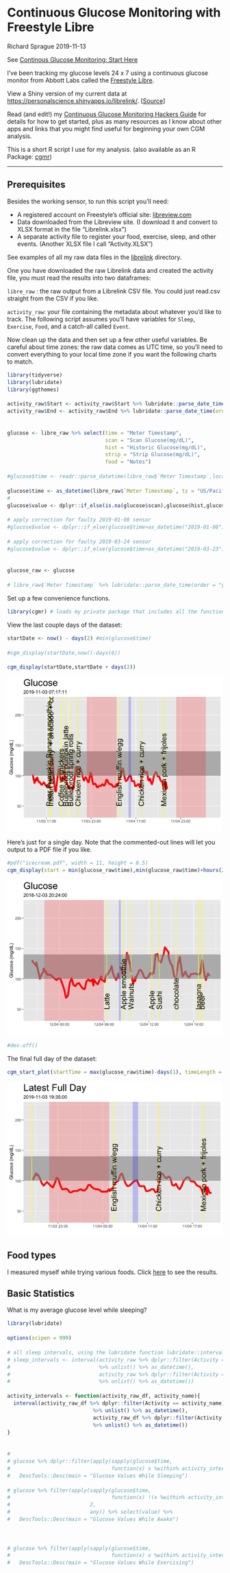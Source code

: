 Continuous Glucose Monitoring with Freestyle Libre
================
Richard Sprague
2019-11-13

See [Continous Glucose Monitoring: Start
Here](http://richardsprague.com/notes/continuous-glucose-monitoring/)

I’ve been tracking my glucose levels 24 x 7 using a continuous glucose
monitor from Abbott Labs called the [Freestyle
Libre](https://www.freestylelibre.us/index.html).

View a Shiny version of my current data at
<https://personalscience.shinyapps.io/librelink/>.
\[[Source](https://github.com/richardsprague/cgm/tree/master/librelink)\]

Read (and edit\!) my [Continuous Glucose Monitoring Hackers
Guide](https://docs.google.com/document/d/11DFx0E-ZQ-r_D1SqXvMtvkDCjx6j7NevrE43WSaKyJE/edit?usp=sharing)
for details for how to get started, plus as many resources as I know
about other apps and links that you might find useful for beginning your
own CGM analysis.

This is a short R script I use for my analysis. (also available as an R
Package: [cgmr](https://github.com/richardsprague/cgm/tree/master/cgmr))

-----

## Prerequisites

Besides the working sensor, to run this script you’ll need:

  - A registered account on Freestyle’s official site:
    [libreview.com](https://www2.libreview.com/)
  - Data downloaded from the Libreview site. (I download it and convert
    to XLSX format in the file “Librelink.xlsx”)
  - A separate activity file to register your food, exercise, sleep, and
    other events. (Another XLSX file I call “Activity.XLSX”)

See examples of all my raw data files in the
[librelink](https://github.com/richardsprague/cgm/tree/master/librelink)
directory.

One you have downloaded the raw Librelink data and created the activity
file, you must read the results into two dataframes:

`libre_raw` : the raw output from a Librelink CSV file. You could just
read.csv straight from the CSV if you like.

`activity_raw`: your file containing the metadata about whatever you’d
like to track. The following script assumes you’ll have variables for
`Sleep`, `Exercise`, `Food`, and a catch-all called `Event`.

Now clean up the data and then set up a few other useful variables. Be
careful about time zones: the raw data comes as UTC time, so you’ll need
to convert everything to your local time zone if you want the following
charts to match.

``` r
library(tidyverse)
library(lubridate)
library(ggthemes)

activity_raw$Start <- activity_raw$Start %>% lubridate::parse_date_time(order = "ymd HMS",tz = "US/Pacific")
activity_raw$End <- activity_raw$End %>% lubridate::parse_date_time(order = "ymd HMS", tz = "US/Pacific")


glucose <- libre_raw %>% select(time = "Meter Timestamp", 
                                scan = "Scan Glucose(mg/dL)",
                                hist = "Historic Glucose(mg/dL)",
                                strip = "Strip Glucose(mg/dL)",
                                food = "Notes")

#glucose$time <- readr::parse_datetime(libre_raw$`Meter Timestamp`,locale = locale(tz="US/Pacific"))

glucose$time <- as_datetime(libre_raw$`Meter Timestamp`, tz = "US/Pacific")
# 
glucose$value <- dplyr::if_else(is.na(glucose$scan),glucose$hist,glucose$scan)

# apply correction for faulty 2019-01-08 sensor
#glucose$value <- dplyr::if_else(glucose$time>as_datetime("2019-01-08"),glucose$value+35,glucose$value)

# apply correction for faulty 2019-03-24 sensor
#glucose$value <- dplyr::if_else(glucose$time>as_datetime("2019-03-23"),glucose$value+35,glucose$value)


glucose_raw <- glucose

# libre_raw$`Meter Timestamp` %>% lubridate::parse_date_time(order = "ymd HMS",tz = "US/Pacific")
```

Set up a few convenience functions.

``` r
library(cgmr) # loads my private package that includes all the functions for analysis
```

View the last couple days of the dataset:

``` r
startDate <- now() - days(2) #min(glucose$time)

#cgm_display(startDate,now()-days(6))

cgm_display(startDate,startDate + days(2))
```

![](README_files/figure-gfm/unnamed-chunk-4-1.png)<!-- -->

Here’s just for a single day. Note that the commented-out lines will let
you output to a PDF file if you like.

``` r
#pdf("icecream.pdf", width = 11, height = 8.5)
cgm_display(start = min(glucose_raw$time),min(glucose_raw$time)+hours(24))
```

![](README_files/figure-gfm/unnamed-chunk-5-1.png)<!-- -->

``` r
#dev.off()
```

The final full day of the dataset:

``` r
cgm_start_plot(startTime = max(glucose_raw$time)-days(1), timeLength = 24, title = "Latest Full Day")
```

![](README_files/figure-gfm/lastestCGMResult-1.png)<!-- -->

## Food types

I measured myself while trying various foods. Click
[here](food_effects.md) to see the results.

## Basic Statistics

What is my average glucose level while sleeping?

``` r
library(lubridate)

options(scipen = 999)

# all sleep intervals, using the lubridate function lubridate::interval
# sleep_intervals <- interval(activity_raw %>% dplyr::filter(Activity == "Sleep") %>% select(Start)
#                             %>% unlist() %>% as_datetime(),
#                             activity_raw %>% dplyr::filter(Activity == "Sleep") %>% select(End) 
#                             %>% unlist() %>% as_datetime())

activity_intervals <- function(activity_raw_df, activity_name){
  interval(activity_raw_df %>% dplyr::filter(Activity == activity_name) %>% select(Start)
                            %>% unlist() %>% as_datetime(),
                            activity_raw_df %>% dplyr::filter(Activity ==activity_name) %>% select(End) 
                            %>% unlist() %>% as_datetime())
}


# 
# glucose %>% dplyr::filter(apply(sapply(glucose$time,
#                                 function(x) x %within% activity_intervals(activity_raw,"Sleep")),2,any)) %>% select(value) %>% 
#   DescTools::Desc(main = "Glucose Values While Sleeping")

# glucose %>% filter(apply(sapply(glucose$time,
#                                 function(x) !(x %within% activity_intervals(activity_raw,"Sleep"))),
#                          2,
#                          any)) %>% select(value) %>% 
#   DescTools::Desc(main = "Glucose Values While Awake")



# glucose %>% filter(apply(sapply(glucose$time,
#                                 function(x) x %within% activity_intervals(activity_raw,"Exercise")),2,any)) %>% select(value) %>% 
#   DescTools::Desc(main = "Glucose Values While Exercising")
```
